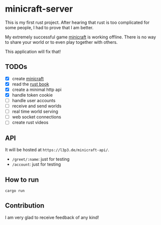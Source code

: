 # minicraft-server

This is my first rust project. After hearing that rust is too complicated for some people, I had to prove that I am better.

My extremely successful game [minicraft](https://github.com/L3P3/minicraft) is working offline. There is no way to share your world or to even play together with others.

This application will fix that!

## TODOs

- [x] create [minicraft](https://github.com/L3P3/minicraft)
- [x] read the [rust book](https://doc.rust-lang.org/book)
- [x] create a minimal http api
- [x] handle token cookie
- [ ] handle user accounts
- [ ] receive and send worlds
- [ ] real time world serving
- [ ] web socket connections
- [ ] create rust videos

## API

It will be hosted at `https://l3p3.de/minicraft-api/`.

- `/greet/:name`: just for testing
- `/account`: just for testing

## How to run

	cargo run

## Contribution

I am very glad to receive feedback of any kind!
